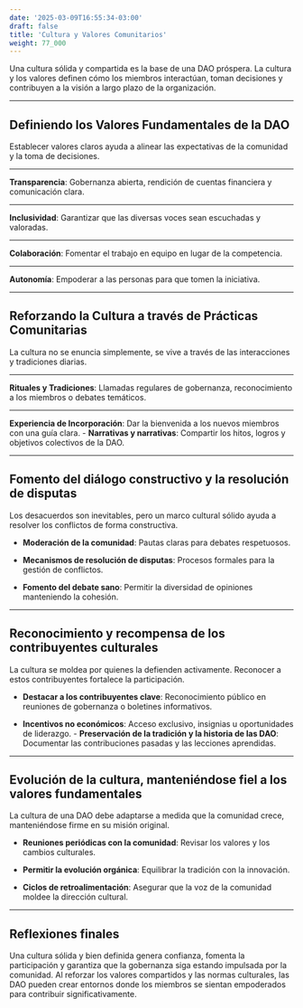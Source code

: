 ```yaml
---
date: '2025-03-09T16:55:34-03:00'
draft: false
title: 'Cultura y Valores Comunitarios'
weight: 77_000
---
```


Una cultura sólida y compartida es la base de una DAO próspera. La cultura y los valores definen cómo los miembros interactúan, toman decisiones y contribuyen a la visión a largo plazo de la organización.

---

## **Definiendo los Valores Fundamentales de la DAO**

Establecer valores claros ayuda a alinear las expectativas de la comunidad y la toma de decisiones.

---
**Transparencia**: Gobernanza abierta, rendición de cuentas financiera y comunicación clara.

---
**Inclusividad**: Garantizar que las diversas voces sean escuchadas y valoradas.

---
**Colaboración**: Fomentar el trabajo en equipo en lugar de la competencia.

---
**Autonomía**: Empoderar a las personas para que tomen la iniciativa.

---

## **Reforzando la Cultura a través de Prácticas Comunitarias**

La cultura no se enuncia simplemente, se vive a través de las interacciones y tradiciones diarias.

---
**Rituales y Tradiciones**: Llamadas regulares de gobernanza, reconocimiento a los miembros o debates temáticos.

---
**Experiencia de Incorporación**: Dar la bienvenida a los nuevos miembros con una guía clara. - **Narrativas y narrativas**: Compartir los hitos, logros y objetivos colectivos de la DAO.

---

## **Fomento del diálogo constructivo y la resolución de disputas**

Los desacuerdos son inevitables, pero un marco cultural sólido ayuda a resolver los conflictos de forma constructiva.

- **Moderación de la comunidad**: Pautas claras para debates respetuosos.

- **Mecanismos de resolución de disputas**: Procesos formales para la gestión de conflictos.

- **Fomento del debate sano**: Permitir la diversidad de opiniones manteniendo la cohesión.

---

## **Reconocimiento y recompensa de los contribuyentes culturales**

La cultura se moldea por quienes la defienden activamente. Reconocer a estos contribuyentes fortalece la participación.

- **Destacar a los contribuyentes clave**: Reconocimiento público en reuniones de gobernanza o boletines informativos.

- **Incentivos no económicos**: Acceso exclusivo, insignias u oportunidades de liderazgo. - **Preservación de la tradición y la historia de las DAO**: Documentar las contribuciones pasadas y las lecciones aprendidas.

---

## **Evolución de la cultura, manteniéndose fiel a los valores fundamentales**

La cultura de una DAO debe adaptarse a medida que la comunidad crece, manteniéndose firme en su misión original.

- **Reuniones periódicas con la comunidad**: Revisar los valores y los cambios culturales.

- **Permitir la evolución orgánica**: Equilibrar la tradición con la innovación.

- **Ciclos de retroalimentación**: Asegurar que la voz de la comunidad moldee la dirección cultural.

---

## **Reflexiones finales**

Una cultura sólida y bien definida genera confianza, fomenta la participación y garantiza que la gobernanza siga estando impulsada por la comunidad. Al reforzar los valores compartidos y las normas culturales, las DAO pueden crear entornos donde los miembros se sientan empoderados para contribuir significativamente.
